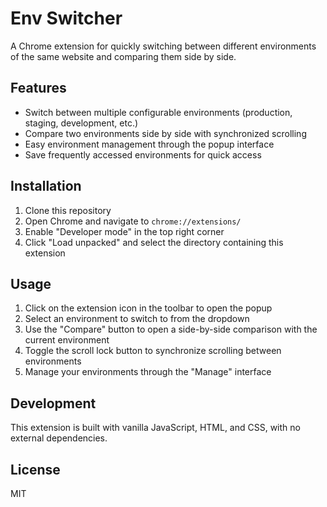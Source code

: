 # Env Switcher

A Chrome extension for quickly switching between different environments of the same website and comparing them side by side.

## Features

- Switch between multiple configurable environments (production, staging, development, etc.)
- Compare two environments side by side with synchronized scrolling
- Easy environment management through the popup interface
- Save frequently accessed environments for quick access

## Installation

1. Clone this repository
2. Open Chrome and navigate to `chrome://extensions/`
3. Enable "Developer mode" in the top right corner
4. Click "Load unpacked" and select the directory containing this extension

## Usage

1. Click on the extension icon in the toolbar to open the popup
2. Select an environment to switch to from the dropdown
3. Use the "Compare" button to open a side-by-side comparison with the current environment
4. Toggle the scroll lock button to synchronize scrolling between environments
5. Manage your environments through the "Manage" interface

## Development

This extension is built with vanilla JavaScript, HTML, and CSS, with no external dependencies.

## License

MIT 